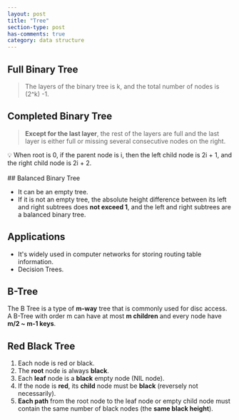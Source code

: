 ```yaml
---
layout: post
title: "Tree"
section-type: post
has-comments: true
category: data structure
---
```


## Full Binary Tree

> The layers of the binary tree is k, and the total number of nodes is (2^k) -1.
> 

## Completed Binary Tree

> **Except for the last layer**, the rest of the layers are full and the last layer is either full or missing several consecutive nodes on the right.
> 

<aside>
💡 When root is 0, if the parent node is i, then the left child node is 2i + 1, and the right child node is 2i + 2.

</aside>
<br>
## Balanced Binary Tree

- It can be an empty tree.
- If it is not an empty tree, the absolute height difference between its left and right subtrees does **not exceed 1**, and the left and right subtrees are a balanced binary tree.

## Applications

- It's widely used in computer networks for storing routing table information.
- Decision Trees.


## B-Tree

The B Tree is a type of **m-way** tree that is commonly used for disc access. A B-Tree with order m can have at most **m children** and every node have **m/2 ~ m-1 keys**.


## Red Black Tree

1. Each node is red or black.
2. The **root** node is always **black**.
3. Each **leaf** node is a **black** empty node (NIL node).
4. If the node is **red**, its **child** node must be **black** (reversely not necessarily).
5. **Each path** from the root node to the leaf node or empty child node must contain the same number of black nodes (the **same black height**).